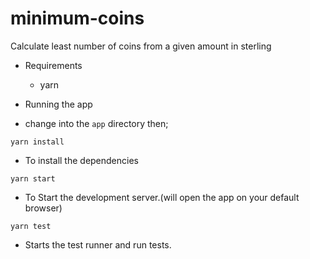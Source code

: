# minimum-coins
Calculate least number of coins from a given amount in sterling

* Requirements
  - yarn   


* Running the app
 - change into the `app` directory then;

`yarn install`
   - To install the dependencies

`yarn start`
  - To Start the development server.(will open the app on your default browser)

`yarn test`
  - Starts the test runner and run tests.
